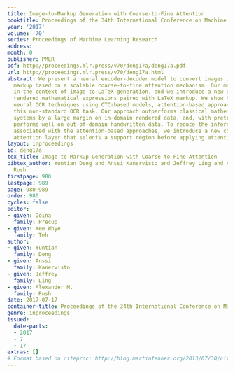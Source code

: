 ```yaml
---
title: Image-to-Markup Generation with Coarse-to-Fine Attention
booktitle: Proceedings of the 34th International Conference on Machine Learning
year: '2017'
volume: '70'
series: Proceedings of Machine Learning Research
address: 
month: 0
publisher: PMLR
pdf: http://proceedings.mlr.press/v70/deng17a/deng17a.pdf
url: http://proceedings.mlr.press/v70/deng17a.html
abstract: We present a neural encoder-decoder model to convert images into presentational
  markup based on a scalable coarse-to-fine attention mechanism. Our method is evaluated
  in the context of image-to-LaTeX generation, and we introduce a new dataset of real-world
  rendered mathematical expressions paired with LaTeX markup. We show that unlike
  neural OCR techniques using CTC-based models, attention-based approaches can tackle
  this non-standard OCR task. Our approach outperforms classical mathematical OCR
  systems by a large margin on in-domain rendered data, and, with pretraining, also
  performs well on out-of-domain handwritten data. To reduce the inference complexity
  associated with the attention-based approaches, we introduce a new coarse-to-fine
  attention layer that selects a support region before applying attention.
layout: inproceedings
id: deng17a
tex_title: Image-to-Markup Generation with Coarse-to-Fine Attention
bibtex_author: Yuntian Deng and Anssi Kanervisto and Jeffrey Ling and Alexander M.
  Rush
firstpage: 980
lastpage: 989
page: 980-989
order: 980
cycles: false
editor:
- given: Doina
  family: Precup
- given: Yee Whye
  family: Teh
author:
- given: Yuntian
  family: Deng
- given: Anssi
  family: Kanervisto
- given: Jeffrey
  family: Ling
- given: Alexander M.
  family: Rush
date: 2017-07-17
container-title: Proceedings of the 34th International Conference on Machine Learning
genre: inproceedings
issued:
  date-parts:
  - 2017
  - 7
  - 17
extras: []
# Format based on citeproc: http://blog.martinfenner.org/2013/07/30/citeproc-yaml-for-bibliographies/
---
```


